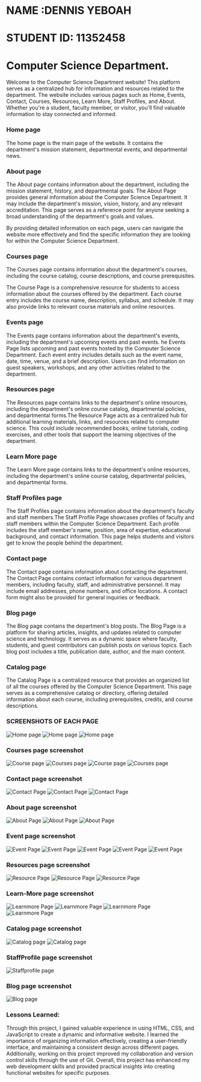# NAME :DENNIS YEBOAH 
# STUDENT ID: 11352458 

# Computer Science Department. 

Welcome to the Computer Science Department website! This platform serves as a centralized hub for information and resources related to the department. The website includes various pages such as Home, Events, Contact, Courses, Resources, Learn More, Staff Profiles, and About. Whether you're a student, faculty member, or visitor, you'll find valuable information to stay connected and informed.

### Home page

The home page is the main page of the website. It contains the department's mission statement, departmental events, and departmental news.

### About page
The About page contains information about the department, including the mission statement, history, and departmental goals. The About Page provides general information about the Computer Science Department. It may include the department's mission, vision, history, and any relevant accreditation. This page serves as a reference point for anyone seeking a broad understanding of the department's goals and values.

By providing detailed information on each page, users can navigate the website more effectively and find the specific information they are looking for within the Computer Science Department.

### Courses page
The Courses page contains information about the department's courses, including the course catalog, course descriptions, and course prerequisites.

The Course Page is a comprehensive resource for students to access information about the courses offered by the department. Each course entry includes the course name, description, syllabus, and schedule. It may also provide links to relevant course materials and online resources.

### Events page
The Events page contains information about the department's events, including the department's upcoming events and past events. he Events Page lists upcoming and past events hosted by the Computer Science Department. Each event entry includes details such as the event name, date, time, venue, and a brief description. Users can find information on guest speakers, workshops, and any other activities related to the department.

### Resources page
The Resources page contains links to the department's online resources, including the department's online course catalog, departmental policies, and departmental forms.The Resource Page acts as a centralized hub for additional learning materials, links, and resources related to computer science. This could include recommended books, online tutorials, coding exercises, and other tools that support the learning objectives of the department.

### Learn More page
The Learn More page contains links to the department's online resources, including the department's online course catalog, departmental policies, and departmental forms.

### Staff Profiles page
The Staff Profiles page contains information about the department's faculty and staff members.The Staff Profile Page showcases profiles of faculty and staff members within the Computer Science Department. Each profile includes the staff member's name, position, area of expertise, educational background, and contact information. This page helps students and visitors get to know the people behind the department.

### Contact page
The Contact page contains information about contacting the department. The Contact Page contains contact information for various department members, including faculty, staff, and administrative personnel. It may include email addresses, phone numbers, and office locations. A contact form might also be provided for general inquiries or feedback.

### Blog page
The Blog page contains the department's blog posts.
The Blog Page is a platform for sharing articles, insights, and updates related to computer science and technology. It serves as a dynamic space where faculty, students, and guest contributors can publish posts on various topics. Each blog post includes a title, publication date, author, and the main content.


### Catalog  page
The Catalog Page is a centralized resource that provides an organized list of all the courses offered by the Computer Science Department. This page serves as a comprehensive catalog or directory, offering detailed information about each course, including prerequisites, credits, and course descriptions.


### SCREENSHOTS OF EACH PAGE

![Home page](screenshots/home1.png)
![Home page](screenshots/home2.png)
![Home page](screenshots/home3.png)

### Courses page screenshot

![Course page](screenshots/courses.png)
![Courses page](screenshots/courses1.png)
![Course page](screenshots/courses3.png)
![Courses page](screenshots/courses2.png)

### Contact page screenshot

![Contact Page](screenshots/contact1.png)
![Contact Page](screenshots/contact2.png)
![Contact Page](screenshots/contact3.png)

### About page screenshot

![About Page](screenshots/about1.png)
![About Page](screenshots/about2.png)
![About Page](screenshots/about3.png)

### Event page screenshot

![Event Page](screenshots/event1.png)
![Event Page](screenshots/event2.png)
![Event Page](screenshots/event3.png)
![Event Page](screenshots/event4.png)
![Event Page](screenshots/event5.png)

### Resources page screenshot

![Resource Page](screenshots/resource1.png)
![Resource Page](screenshots/resource2.png)
![Resource Page](screenshots/resource3.png)

### Learn-More page screenshot

![Learnmore Page](screenshots/learnmore1.png)
![Learnmore Page](screenshots/learnmore2.png)
![Learnmore Page](screenshots/learnmore3.png)
![Learnmore Page](screenshot/learnmore4.png)

### Catalog page screenshot

![Catalog page](screenshots/catalog1.png)
![Catalog page](screenshots/catalog.png)

### StaffProfile page screenshot
![Staffprofile page](screenshots/staffprofile.png)

### Blog page screenshot

![Blog page](screenshots/blog1.png)









### Lessons Learned:
Through this project, I gained valuable experience in using HTML, CSS, and JavaScript to create a dynamic and informative website. I learned the importance of organizing information effectively, creating a user-friendly interface, and maintaining a consistent design across different pages. Additionally, working on this project improved my collaboration and version control skills through the use of Git. Overall, this project has enhanced my web development skills and provided practical insights into creating functional websites for specific purposes.



